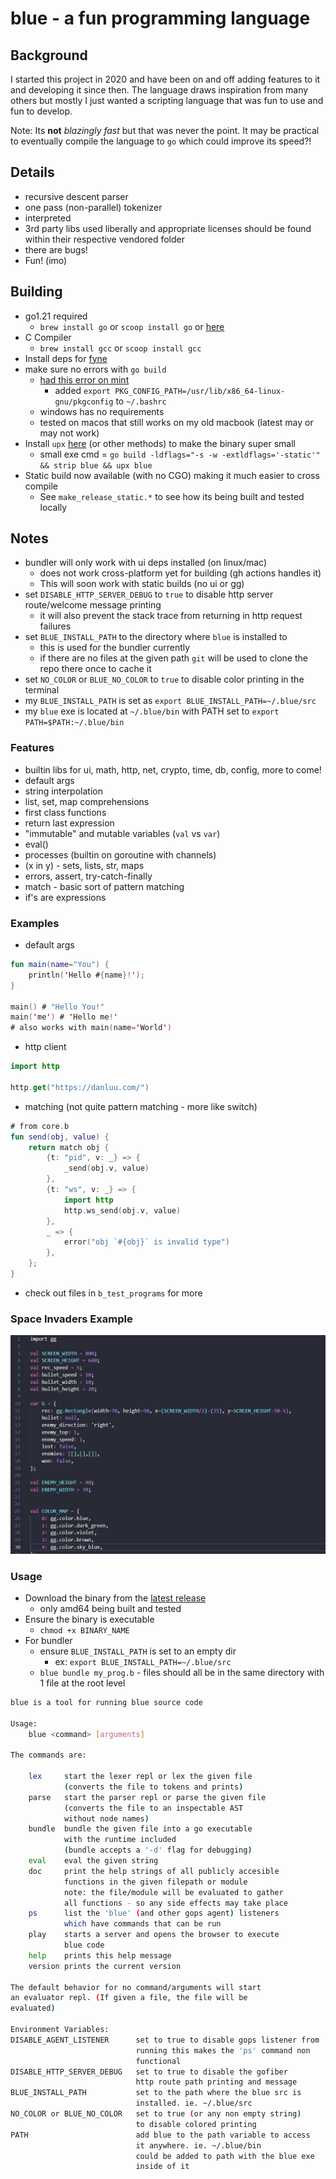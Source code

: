 # blue - a fun programming language

## Background

I started this project in 2020 and have been on and off adding features to it
and developing it since then. The language draws inspiration from many others
but mostly I just wanted a scripting language that was fun to use and fun to
develop.

Note: Its **not** _blazingly fast_ but that was never the point. It may be
practical to eventually compile the language to `go` which could improve its
speed?!

## Details

- recursive descent parser
- one pass (non-parallel) tokenizer
- interpreted
- 3rd party libs used liberally and appropriate licenses should be found within
  their respective vendored folder
- there are bugs!
- Fun! (imo)

## Building

- go1.21 required
  - `brew install go` or `scoop install go` or [here](https://go.dev/dl/)
- C Compiler
  - `brew install gcc` or `scoop install gcc`
- Install deps for [fyne](https://fyne.io)
- make sure no errors with `go build`
  - [had this error on mint](https://stackoverflow.com/questions/65387167/glfw-pkg-config-error-when-building-a-fyne-app)
    - added `export PKG_CONFIG_PATH=/usr/lib/x86_64-linux-gnu/pkgconfig` to
      `~/.bashrc`
  - windows has no requirements
  - tested on macos that still works on my old macbook (latest may or may not
    work)
- Install `upx` [here](https://upx.github.io/) (or other methods) to make the
  binary super small
  - small exe cmd =
    `go build -ldflags="-s -w -extldflags='-static'" && strip blue && upx blue`
- Static build now available (with no CGO) making it much easier to cross
  compile
  - See `make_release_static.*` to see how its being built and tested locally

## Notes

- bundler will only work with ui deps installed (on linux/mac)
  - does not work cross-platform yet for building (gh actions handles it)
  - This will soon work with static builds (no ui or gg)
- set `DISABLE_HTTP_SERVER_DEBUG` to `true` to disable http server route/welcome
  message printing
  - it will also prevent the stack trace from returning in http request failures
- set `BLUE_INSTALL_PATH` to the directory where `blue` is installed to
  - this is used for the bundler currently
  - if there are no files at the given path `git` will be used to clone the repo
    there once to cache it
- set `NO_COLOR` or `BLUE_NO_COLOR` to `true` to disable color printing in the
  terminal
- my `BLUE_INSTALL_PATH` is set as `export BLUE_INSTALL_PATH=~/.blue/src`
- my `blue` exe is located at `~/.blue/bin` with PATH set to
  `export PATH=$PATH:~/.blue/bin`

### Features

- builtin libs for ui, math, http, net, crypto, time, db, config, more to come!
- default args
- string interpolation
- list, set, map comprehensions
- first class functions
- return last expression
- "immutable" and mutable variables (`val` vs `var`)
- eval()
- processes (builtin on goroutine with channels)
- (x in y) - sets, lists, str, maps
- errors, assert, try-catch-finally
- match - basic sort of pattern matching
- if's are expressions

### Examples

- default args

```kotlin
fun main(name="You") {
    println('Hello #{name}!');
}

main() # "Hello You!"
main('me') # 'Hello me!' 
# also works with main(name='World')
```

- http client

```kotlin
import http

http.get("https://danluu.com/")
```

- matching (not quite pattern matching - more like switch)

```kotlin
# from core.b
fun send(obj, value) {
    return match obj {
        {t: "pid", v: _} => {
            _send(obj.v, value)
        },
        {t: "ws", v: _} => {
            import http
            http.ws_send(obj.v, value)
        },
        _ => {
            error("obj `#{obj}` is invalid type")
        },
    };
}
```

- check out files in `b_test_programs` for more

### Space Invaders Example

![SpaceInvaders](https://github.com/brice-v/assets/blob/133b60479f94302b8fb2078870a8dc738a8e4287/basic.gif)

### Usage

- Download the binary from the
  [latest release](https://github.com/brice-v/blue/releases)
  - only amd64 being built and tested
- Ensure the binary is executable
  - `chmod +x BINARY_NAME`
- For bundler
  - ensure `BLUE_INSTALL_PATH` is set to an empty dir
    - ex: `export BLUE_INSTALL_PATH=~/.blue/src`
  - `blue bundle my_prog.b` - files should all be in the same directory with 1
    file at the root level

```sh
blue is a tool for running blue source code

Usage:
    blue <command> [arguments]

The commands are:

    lex     start the lexer repl or lex the given file
            (converts the file to tokens and prints)
    parse   start the parser repl or parse the given file
            (converts the file to an inspectable AST
            without node names)
    bundle  bundle the given file into a go executable
            with the runtime included
            (bundle accepts a '-d' flag for debugging)
    eval    eval the given string
    doc     print the help strings of all publicly accesible
            functions in the given filepath or module
            note: the file/module will be evaluated to gather
            all functions - so any side effects may take place
    ps      list the 'blue' (and other gops agent) listeners
            which have commands that can be run
    play    starts a server and opens the browser to execute
            blue code
    help    prints this help message
    version prints the current version

The default behavior for no command/arguments will start
an evaluator repl. (If given a file, the file will be 
evaluated)

Environment Variables:
DISABLE_AGENT_LISTENER      set to true to disable gops listener from
                            running this makes the 'ps' command non
                            functional
DISABLE_HTTP_SERVER_DEBUG   set to true to disable the gofiber
                            http route path printing and message
BLUE_INSTALL_PATH           set to the path where the blue src is
                            installed. ie. ~/.blue/src
NO_COLOR or BLUE_NO_COLOR   set to true (or any non empty string)
                            to disable colored printing
PATH                        add blue to the path variable to access
                            it anywhere. ie. ~/.blue/bin
                            could be added to path with the blue exe
                            inside of it
```

